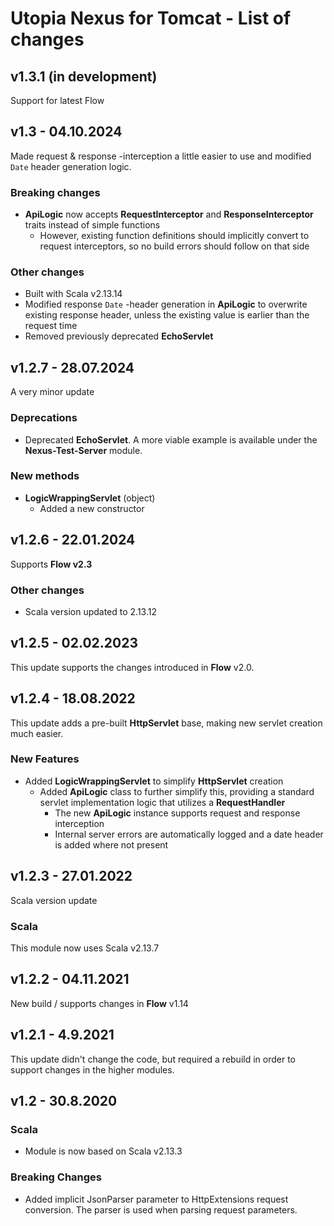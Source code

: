 # Utopia Nexus for Tomcat - List of changes

## v1.3.1 (in development)
Support for latest Flow

## v1.3 - 04.10.2024
Made request & response -interception a little easier to use and modified `Date` header generation logic.
### Breaking changes
- **ApiLogic** now accepts **RequestInterceptor** and **ResponseInterceptor** traits instead of simple functions
  - However, existing function definitions should implicitly convert to request interceptors, 
    so no build errors should follow on that side
### Other changes
- Built with Scala v2.13.14
- Modified response `Date` -header generation in **ApiLogic** to overwrite existing response header, 
  unless the existing value is earlier than the request time
- Removed previously deprecated **EchoServlet**

## v1.2.7 - 28.07.2024
A very minor update
### Deprecations
- Deprecated **EchoServlet**. A more viable example is available under the **Nexus-Test-Server** module.
### New methods
- **LogicWrappingServlet** (object)
  - Added a new constructor

## v1.2.6 - 22.01.2024
Supports **Flow v2.3**
### Other changes
- Scala version updated to 2.13.12

## v1.2.5 - 02.02.2023
This update supports the changes introduced in **Flow** v2.0.

## v1.2.4 - 18.08.2022
This update adds a pre-built **HttpServlet** base, making new servlet creation much easier.
### New Features
- Added **LogicWrappingServlet** to simplify **HttpServlet** creation
  - Added **ApiLogic** class to further simplify this, providing a standard servlet implementation logic that utilizes 
    a **RequestHandler** 
    - The new **ApiLogic** instance supports request and response interception
    - Internal server errors are automatically logged and a date header is added where not present

## v1.2.3 - 27.01.2022
Scala version update
### Scala
This module now uses Scala v2.13.7

## v1.2.2 - 04.11.2021
New build / supports changes in **Flow** v1.14

## v1.2.1 - 4.9.2021
This update didn't change the code, but required a rebuild in order to support changes in the higher modules.

## v1.2 - 30.8.2020
### Scala
- Module is now based on Scala v2.13.3
### Breaking Changes
- Added implicit JsonParser parameter to HttpExtensions request conversion. 
The parser is used when parsing request parameters.
